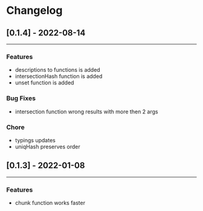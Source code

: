 # Changelog



## [0.1.4] - 2022-08-14
---
### Features
- descriptions to functions is added
- intersectionHash function is added
- unset function is added

### Bug Fixes
- intersection function wrong results with more then 2 args

### Chore
- typings updates
- uniqHash preserves order

## [0.1.3] - 2022-01-08
---
### Features
- chunk function works faster
